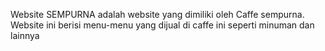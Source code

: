 Website SEMPURNA adalah website yang dimiliki oleh Caffe sempurna. Website ini berisi menu-menu yang dijual di caffe ini seperti minuman dan lainnya
